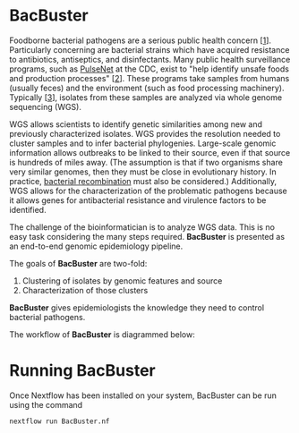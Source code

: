 # BacBuster

Foodborne bacterial pathogens are a serious public health concern [[1](https://doi.org/10.3934%2Fmicrobiol.2017.3.529)].  Particularly concerning are bacterial strains which have acquired resistance to antibiotics, antiseptics, and disinfectants.  Many public health surveillance programs, such as [PulseNet](https://www.cdc.gov/pulsenet/index.html) at the CDC, exist to "help identify unsafe foods and production processes" [[2](https://www.cdc.gov/pulsenet/next-gen-wgs.html)].  These programs take samples from humans (usually feces) and the environment (such as food processing machinery).  Typically [[3](https://www.cdc.gov/foodnet/reports/cidt-questions-and-answers.html)], isolates from these samples are analyzed via whole genome sequencing (WGS).  

WGS allows scientists to identify genetic similarities among new and previously characterized isolates.  WGS provides the resolution needed to cluster samples and to infer bacterial phylogenies.  Large-scale genomic information allows outbreaks to be linked to their source, even if that source is hundreds of miles away.  (The assumption is that if two organisms share very similar genomes, then they must be close in evolutionary history.  In practice, [bacterial recombination](https://en.wikipedia.org/wiki/Bacterial_recombination) must also be considered.)  Additionally, WGS allows for the characterization of the problematic pathogens because it allows genes for antibacterial resistance and virulence factors to be identified.

The challenge of the bioinformatician is to analyze WGS data.  This is no easy task considering the many steps required.  **BacBuster** is presented as an end-to-end genomic epidemiology pipeline.  

The goals of **BacBuster** are two-fold:
1. Clustering of isolates by genomic features and source
2. Characterization of those clusters

**BacBuster** gives epidemiologists the knowledge they need to control bacterial pathogens.

The workflow of **BacBuster** is diagrammed below: 

# Running BacBuster
Once Nextflow has been installed on your system, BacBuster can be run using the command

```
nextflow run BacBuster.nf
```
